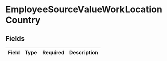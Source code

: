 # EmployeeSourceValueWorkLocationCountry


## Fields

| Field       | Type        | Required    | Description |
| ----------- | ----------- | ----------- | ----------- |